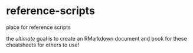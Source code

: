 # reference-scripts
place for reference scripts

the *ultimate* goal is to create an RMarkdown document and book for these cheatsheets for others to use!
